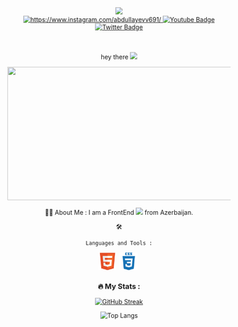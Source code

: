 <div id="header" align="center">
  <img src="https://media.giphy.com/media/M9gbBd9nbDrOTu1Mqx/giphy.gif" width="100"/>
</div>

<div id="abdullayev0535" align="center">
  <a  href="https://www.instagram.com/abdullayevv691/" >
  <img src="https://img.shields.io/badge/Instagram-red?style=for-the-badge&logo=instagram&logoColor=white" alt="https://www.instagram.com/abdullayevv691/"/>
    <a/>
    <a href="#">
  <img src="https://img.shields.io/badge/WhatsApp-green?style=for-the-badge&logo=WhatsApp&logoColor=white" alt="Youtube Badge"/>
  <a/>
      <a href="#">
  <img src="https://img.shields.io/badge/Telegram-blue?style=for-the-badge&logo=Telegram&logoColor=white" alt="Twitter Badge"/>
<a/> 
        <div/>
        <br>
        <img src="https://komarev.com/ghpvc/?username=your-github-abdullayev0535&style=flat-square&color=blue" alt=""/>

        
  hey there
  <img src="https://media.giphy.com/media/hvRJCLFzcasrR4ia7z/giphy.gif" href="https://github.com/Abdullayev0535" width="30px"/>

    
  <img src="https://media.giphy.com/media/dWesBcTLavkZuG35MI/giphy.gif" width="600" height="300"/>

        
        
 :woman_technologist: About Me :
     I am a FrontEnd  <img src="https://media.giphy.com/media/WUlplcMpOCEmTGBtBW/giphy.gif" width="30"> from Azerbaijan.
        <p>:hammer_and_wrench: </p>
       
    Languages and Tools :
        
  <img src="https://github.com/devicons/devicon/blob/master/icons/html5/html5-original.svg" title="HTML5" alt="HTML" width="40" height="40"/>&nbsp;
  <img src="https://github.com/devicons/devicon/blob/master/icons/css3/css3-plain-wordmark.svg"  title="CSS3" alt="CSS" width="40" height="40"/>&nbsp;

### :fire: My Stats :
[![GitHub Streak](https://github-readme-streak-stats.herokuapp.com?user=Abdullayev0535&theme=radical&border_radius=20&locale=ru&date_format=j%20M%5B%20Y%5D)](https://git.io/streak-stats)

        
![Top Langs](https://github-readme-stats.vercel.app/api/top-langs/?username=abdullayev0535&theme=tokyonight) 

